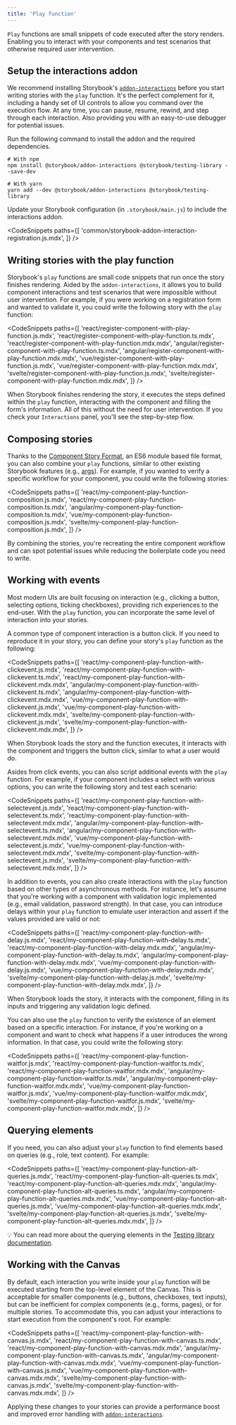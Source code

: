 ```yaml
---
title: 'Play function'
---
```


`Play` functions are small snippets of code executed after the story renders. Enabling you to interact with your components and test scenarios that otherwise required user intervention.

## Setup the interactions addon

We recommend installing Storybook's [`addon-interactions`](/addons/@storybook/addon-interactions/) before you start writing stories with the `play` function. It's the perfect complement for it, including a handy set of UI controls to allow you command over the execution flow. At any time, you can pause, resume, rewind, and step through each interaction. Also providing you with an easy-to-use debugger for potential issues.

Run the following command to install the addon and the required dependencies.

```shell
# With npm
npm install @storybook/addon-interactions @storybook/testing-library --save-dev

# With yarn
yarn add --dev @storybook/addon-interactions @storybook/testing-library
```

Update your Storybook configuration (in `.storybook/main.js`) to include the interactions addon.

<!-- prettier-ignore-start -->

<CodeSnippets
  paths={[
   'common/storybook-addon-interaction-registration.js.mdx',
  ]}
/>

<!-- prettier-ignore-end -->

## Writing stories with the play function

Storybook's `play` functions are small code snippets that run once the story finishes rendering. Aided by the `addon-interactions`, it allows you to build component interactions and test scenarios that were impossible without user intervention. For example, if you were working on a registration form and wanted to validate it, you could write the following story with the `play` function:

<!-- prettier-ignore-start -->

<CodeSnippets
  paths={[
   'react/register-component-with-play-function.js.mdx',
   'react/register-component-with-play-function.ts.mdx',
   'react/register-component-with-play-function.mdx.mdx',
   'angular/register-component-with-play-function.ts.mdx',
   'angular/register-component-with-play-function.mdx.mdx',
   'vue/register-component-with-play-function.js.mdx',
   'vue/register-component-with-play-function.mdx.mdx',
   'svelte/register-component-with-play-function.js.mdx',
   'svelte/register-component-with-play-function.mdx.mdx',
  ]}
/>

<!-- prettier-ignore-end -->

When Storybook finishes rendering the story, it executes the steps defined within the `play` function, interacting with the component and filling the form's information. All of this without the need for user intervention. If you check your `Interactions` panel, you'll see the step-by-step flow.

## Composing stories

Thanks to the [Component Story Format](../api/csf.md), an ES6 module based file format, you can also combine your `play` functions, similar to other existing Storybook features (e.g., [args](./args.md)). For example, if you wanted to verify a specific workflow for your component, you could write the following stories:

<!-- prettier-ignore-start -->

<CodeSnippets
  paths={[
   'react/my-component-play-function-composition.js.mdx',
   'react/my-component-play-function-composition.ts.mdx',
   'angular/my-component-play-function-composition.ts.mdx',
   'vue/my-component-play-function-composition.js.mdx',
   'svelte/my-component-play-function-composition.js.mdx',
  ]}
/>

<!-- prettier-ignore-end -->

By combining the stories, you're recreating the entire component workflow and can spot potential issues while reducing the boilerplate code you need to write.

## Working with events

Most modern UIs are built focusing on interaction (e.g., clicking a button, selecting options, ticking checkboxes), providing rich experiences to the end-user. With the `play` function, you can incorporate the same level of interaction into your stories.

A common type of component interaction is a button click. If you need to reproduce it in your story, you can define your story's `play` function as the following:

<!-- prettier-ignore-start -->

<CodeSnippets
  paths={[
   'react/my-component-play-function-with-clickevent.js.mdx',
   'react/my-component-play-function-with-clickevent.ts.mdx',
   'react/my-component-play-function-with-clickevent.mdx.mdx',
   'angular/my-component-play-function-with-clickevent.ts.mdx',
   'angular/my-component-play-function-with-clickevent.mdx.mdx',
   'vue/my-component-play-function-with-clickevent.js.mdx',
   'vue/my-component-play-function-with-clickevent.mdx.mdx',
   'svelte/my-component-play-function-with-clickevent.js.mdx',
   'svelte/my-component-play-function-with-clickevent.mdx.mdx',
  ]}
/>

<!-- prettier-ignore-end -->

When Storybook loads the story and the function executes, it interacts with the component and triggers the button click, similar to what a user would do.

Asides from click events, you can also script additional events with the `play` function. For example, if your component includes a select with various options, you can write the following story and test each scenario:

<!-- prettier-ignore-start -->

<CodeSnippets
  paths={[
   'react/my-component-play-function-with-selectevent.js.mdx',
   'react/my-component-play-function-with-selectevent.ts.mdx',
   'react/my-component-play-function-with-selectevent.mdx.mdx',
   'angular/my-component-play-function-with-selectevent.ts.mdx',
   'angular/my-component-play-function-with-selectevent.mdx.mdx',
   'vue/my-component-play-function-with-selectevent.js.mdx',
   'vue/my-component-play-function-with-selectevent.mdx.mdx',
   'svelte/my-component-play-function-with-selectevent.js.mdx',
   'svelte/my-component-play-function-with-selectevent.mdx.mdx',
  ]}
/>

<!-- prettier-ignore-end -->

In addition to events, you can also create interactions with the `play` function based on other types of asynchronous methods. For instance, let's assume that you're working with a component with validation logic implemented (e.g., email validation, password strength). In that case, you can introduce delays within your `play` function to emulate user interaction and assert if the values provided are valid or not:

<!-- prettier-ignore-start -->

<CodeSnippets
  paths={[
   'react/my-component-play-function-with-delay.js.mdx',
   'react/my-component-play-function-with-delay.ts.mdx',
   'react/my-component-play-function-with-delay.mdx.mdx',
   'angular/my-component-play-function-with-delay.ts.mdx',
   'angular/my-component-play-function-with-delay.mdx.mdx',
   'vue/my-component-play-function-with-delay.js.mdx',
   'vue/my-component-play-function-with-delay.mdx.mdx',
   'svelte/my-component-play-function-with-delay.js.mdx',
   'svelte/my-component-play-function-with-delay.mdx.mdx',
  ]}
/>

<!-- prettier-ignore-end -->

When Storybook loads the story, it interacts with the component, filling in its inputs and triggering any validation logic defined.

You can also use the `play` function to verify the existence of an element based on a specific interaction. For instance, if you're working on a component and want to check what happens if a user introduces the wrong information. In that case, you could write the following story:

<!-- prettier-ignore-start -->

<CodeSnippets
  paths={[
   'react/my-component-play-function-waitfor.js.mdx',
   'react/my-component-play-function-waitfor.ts.mdx',
   'react/my-component-play-function-waitfor.mdx.mdx',
   'angular/my-component-play-function-waitfor.ts.mdx',
   'angular/my-component-play-function-waitfor.mdx.mdx',
   'vue/my-component-play-function-waitfor.js.mdx',
   'vue/my-component-play-function-waitfor.mdx.mdx',
   'svelte/my-component-play-function-waitfor.js.mdx',
   'svelte/my-component-play-function-waitfor.mdx.mdx',
  ]}
/>

<!-- prettier-ignore-end -->

## Querying elements

If you need, you can also adjust your `play` function to find elements based on queries (e.g., role, text content). For example:

<!-- prettier-ignore-start -->

<CodeSnippets
  paths={[
   'react/my-component-play-function-alt-queries.js.mdx',
   'react/my-component-play-function-alt-queries.ts.mdx',
   'react/my-component-play-function-alt-queries.mdx.mdx',
   'angular/my-component-play-function-alt-queries.ts.mdx',
   'angular/my-component-play-function-alt-queries.mdx.mdx',
   'vue/my-component-play-function-alt-queries.js.mdx',
   'vue/my-component-play-function-alt-queries.mdx.mdx',
   'svelte/my-component-play-function-alt-queries.js.mdx',
   'svelte/my-component-play-function-alt-queries.mdx.mdx',
  ]}
/>

<!-- prettier-ignore-end -->

<div class="aside">
 💡 You can read more about the querying elements in the <a href="https://testing-library.com/docs/queries/about/"> Testing library documentation</a>.
</div>

## Working with the Canvas

By default, each interaction you write inside your `play` function will be executed starting from the top-level element of the Canvas. This is acceptable for smaller components (e.g., buttons, checkboxes, text inputs), but can be inefficient for complex components (e.g., forms, pages), or for multiple stories. To accommodate this, you can adjust your interactions to start execution from the component's root. For example:

<!-- prettier-ignore-start -->

<CodeSnippets
  paths={[
   'react/my-component-play-function-with-canvas.js.mdx',
   'react/my-component-play-function-with-canvas.ts.mdx',
   'react/my-component-play-function-with-canvas.mdx.mdx',
   'angular/my-component-play-function-with-canvas.ts.mdx',
   'angular/my-component-play-function-with-canvas.mdx.mdx',
   'vue/my-component-play-function-with-canvas.js.mdx',
   'vue/my-component-play-function-with-canvas.mdx.mdx',
   'svelte/my-component-play-function-with-canvas.js.mdx',
   'svelte/my-component-play-function-with-canvas.mdx.mdx',
  ]}
/>

<!-- prettier-ignore-end -->

Applying these changes to your stories can provide a performance boost and improved error handling with [`addon-interactions`](/addons/@storybook/addon-interactions/).
